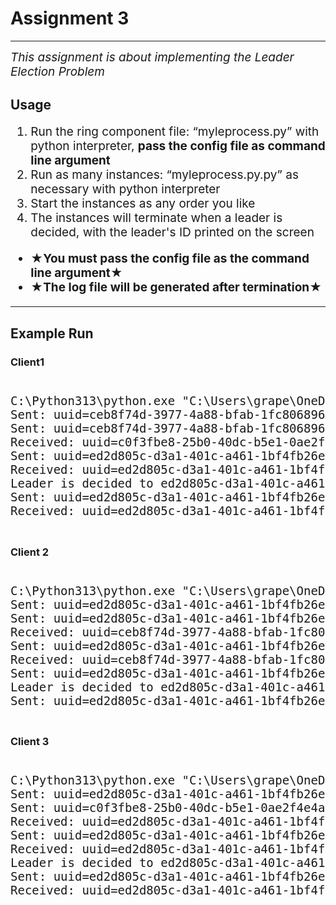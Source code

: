 
<div>
    <h1>Assignment 3</h1>
    <hr>
    <i style = "font-size: 19px;">This assignment is about implementing the Leader Election Problem</i>
</div>


<div>
    <h2>Usage</h2>
    <ol style = "font-size: 19px;">
        <li>Run the ring component file: “myleprocess.py” with python interpreter, <b>pass the config file as command line argument</b></li>  
        <li>Run as many instances: “myleprocess.py.py” as necessary with 
            python interpreter</li>
        <li>Start the instances as any order you like</li>
        <li>The instances will terminate when a leader is decided, with the leader's ID printed on the screen</li>
    </ol>
    <ul style = "font-size: 19px;">
        <li>&starf;<b>You must pass the config file as the command line argument</b>&starf;</li>
        <li>&starf;<b>The log file will be generated after termination</b>&starf;</li>
    </ul>
</div>

<div>
    <hr>
    <h2>Example Run</h2>
    <h3>Client1</h3>
    <pre style="font-size: 19px;"> 
C:\Python313\python.exe "C:\Users\grape\OneDrive - sjsu.edu\Su_25_CS158A_CpuNetwork\cs158a\a3\myleprocess.py" a3/config.txt 
Sent: uuid=ceb8f74d-3977-4a88-bfab-1fc80689666e, flag=0
Sent: uuid=ceb8f74d-3977-4a88-bfab-1fc80689666e, flag=0
Received: uuid=c0f3fbe8-25b0-40dc-b5e1-0ae2f4e4a15e, flag=0, less, 0, ignored
Sent: uuid=ed2d805c-d3a1-401c-a461-1bf4fb26e7fe, flag=0
Received: uuid=ed2d805c-d3a1-401c-a461-1bf4fb26e7fe, flag=0, greater, 0, forwarded
Leader is decided to ed2d805c-d3a1-401c-a461-1bf4fb26e7fe.
Sent: uuid=ed2d805c-d3a1-401c-a461-1bf4fb26e7fe, flag=1
Received: uuid=ed2d805c-d3a1-401c-a461-1bf4fb26e7fe, flag=1, greater, 0, forwarded
    </pre>
    <h3>Client 2</h3>
    <pre style="font-size: 19px;"> 
C:\Python313\python.exe "C:\Users\grape\OneDrive - sjsu.edu\Su_25_CS158A_CpuNetwork\cs158a\a3\myleprocess.py" a3/configb.txt 
Sent: uuid=ed2d805c-d3a1-401c-a461-1bf4fb26e7fe, flag=0
Sent: uuid=ed2d805c-d3a1-401c-a461-1bf4fb26e7fe, flag=0
Received: uuid=ceb8f74d-3977-4a88-bfab-1fc80689666e, flag=0, less, 0, ignored
Sent: uuid=ed2d805c-d3a1-401c-a461-1bf4fb26e7fe, flag=0
Received: uuid=ceb8f74d-3977-4a88-bfab-1fc80689666e, flag=0, less, 0, ignored
Sent: uuid=ed2d805c-d3a1-401c-a461-1bf4fb26e7fe, flag=1
Leader is decided to ed2d805c-d3a1-401c-a461-1bf4fb26e7fe.
Sent: uuid=ed2d805c-d3a1-401c-a461-1bf4fb26e7fe, flag=1
    </pre>
    <h3>Client 3</h3>
    <pre style="font-size: 19px;"> 
C:\Python313\python.exe "C:\Users\grape\OneDrive - sjsu.edu\Su_25_CS158A_CpuNetwork\cs158a\a3\myleprocess.py" a3/configc.txt 
Sent: uuid=ed2d805c-d3a1-401c-a461-1bf4fb26e7fe, flag=0
Sent: uuid=c0f3fbe8-25b0-40dc-b5e1-0ae2f4e4a15e, flag=0
Received: uuid=ed2d805c-d3a1-401c-a461-1bf4fb26e7fe, flag=0, greater, 0, forwarded
Sent: uuid=ed2d805c-d3a1-401c-a461-1bf4fb26e7fe, flag=0
Received: uuid=ed2d805c-d3a1-401c-a461-1bf4fb26e7fe, flag=0, greater, 0, forwarded
Leader is decided to ed2d805c-d3a1-401c-a461-1bf4fb26e7fe.
Sent: uuid=ed2d805c-d3a1-401c-a461-1bf4fb26e7fe, flag=1
Received: uuid=ed2d805c-d3a1-401c-a461-1bf4fb26e7fe, flag=1, greater, 0, forwarded
    </pre>
</div>
